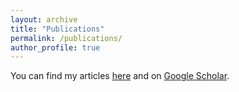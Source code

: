 ```yaml
---
layout: archive
title: "Publications"
permalink: /publications/
author_profile: true
---
```


You can find my articles [here](http://ixa.eus/node/1394/12?language=en) and on [Google Scholar](https://scholar.google.es/citations?user=kSuqts0AAAAJ&hl=en). 
